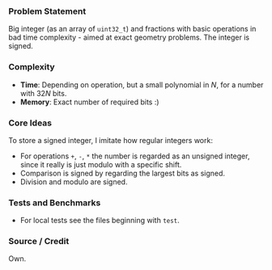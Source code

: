 ### Problem Statement
Big integer (as an array of `uint32_t`) and fractions with basic operations in bad time complexity - aimed at exact geometry problems.
The integer is signed.

### Complexity
- **Time**: Depending on operation, but a small polynomial in $N$, for a number with $32N$ bits.
- **Memory**: Exact number of required bits :)

### Core Ideas
To store a signed integer, I imitate how regular integers work:
- For operations `+`, `-`, `*` the number is regarded as an unsigned integer, since it really is just modulo with a specific shift.
- Comparison is signed by regarding the largest bits as signed.
- Division and modulo are signed.

### Tests and Benchmarks
- For local tests see the files beginning with `test`.

### Source / Credit
Own.